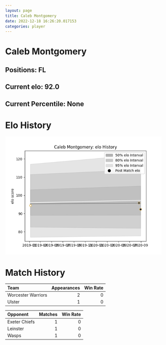 ```yaml
---  
layout: page  
title: Caleb Montgomery  
date: 2022-12-18 16:26:20.017153  
categories: player  
---
```

# Caleb Montgomery

## Positions: FL

## Current elo: 92.0

## Current Percentile: None

# Elo History


![elo history](history_CalebMontgomery.png)
# Match History


| Team               |   Appearances |   Win Rate |
|:-------------------|--------------:|-----------:|
| Worcester Warriors |             2 |          0 |
| Ulster             |             1 |          0 |

| Opponent      |   Matches |   Win Rate |
|:--------------|----------:|-----------:|
| Exeter Chiefs |         1 |          0 |
| Leinster      |         1 |          0 |
| Wasps         |         1 |          0 |